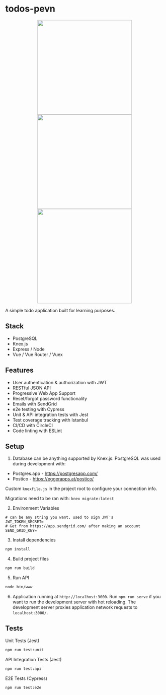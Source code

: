 # todos-pevn

<p align="center">
  <img src="https://i.gyazo.com/52ae65b02cbbbd7a04033c4bf4f15444.png" width="300px"/><br>
  <img src="http://mean.io/wp-content/themes/twentysixteen-child/images/express.png" width="300px"/><br>
  <img src="https://i.gyazo.com/f718dd2c78aaae01bc219d14d1888d26.png" width="300px"/><br>
</p>

A simple todo application built for learning purposes.

## Stack
* PostgreSQL
* Knex.js
* Express / Node
* Vue / Vue Router / Vuex

## Features
* User authentication & authorization with JWT
* RESTful JSON API
* Progressive Web App Support
* Reset/forgot password functionality
* Emails with SendGrid
* e2e testing with Cypress
* Unit & API integration tests with Jest
* Test coverage tracking with Istanbul
* CI/CD with CircleCI
* Code linting with ESLint

## Setup

1) Database can be anything supported by Knex.js. PostgreSQL was used during development with:

* Postgres.app - https://postgresapp.com/
* Postico - https://eggerapps.at/postico/

Custom `knexfile.js` in the project root to configure your connection info.

Migrations need to be ran with: `knex migrate:latest`

2) Environment Variables

```
# can be any string you want, used to sign JWT's
JWT_TOKEN_SECRET=
# Get from https://app.sendgrid.com/ after making an account
SEND_GRID_KEY=
```

3) Install dependencies

```bash
npm install
```

4) Build project files

```bash
npm run build
```

5) Run API

```bash
node bin/www
```

6) Application running at `http://localhost:3000`. Run `npm run serve` if you want to run the development server with hot reloading. The development server proxies application network requests to `localhost:3000/`.

## Tests

Unit Tests (Jest)
```bash
npm run test:unit
```
API Integration Tests (Jest)
```bash
npm run test:api
```

E2E Tests (Cypress)
```bash
npm run test:e2e
```